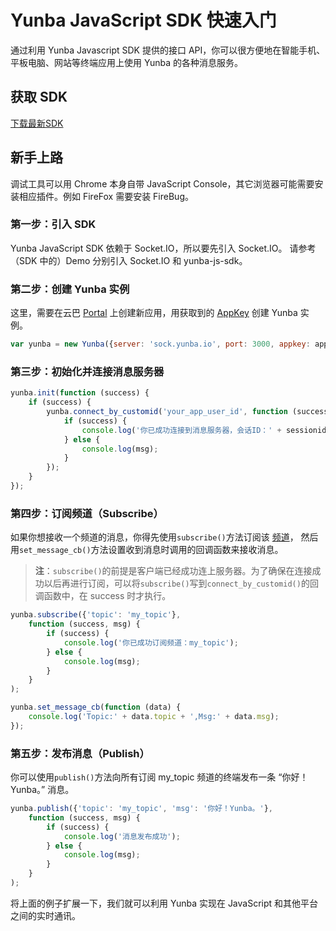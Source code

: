 # Yunba JavaScript SDK 快速入门

通过利用 Yunba Javascript SDK 提供的接口 API，你可以很方便地在智能手机、平板电脑、网站等终端应用上使用 Yunba 的各种消息服务。
    

## 获取 SDK

[下载最新SDK](https://github.com/yunba/yunba-javascript-sdk)


## 新手上路

调试工具可以用 Chrome 本身自带 JavaScript Console，其它浏览器可能需要安装相应插件。例如 FireFox 需要安装 FireBug。


### 第一步：引入 SDK

Yunba JavaScript SDK 依赖于 Socket.IO，所以要先引入 Socket.IO。
请参考（SDK 中的）Demo 分别引入 Socket.IO 和 yunba-js-sdk。


### 第二步：创建 Yunba 实例

这里，需要在云巴 [Portal](product_kb_portal.md) 上创建新应用，用获取到的 [AppKey](product_kb_app_key.md) 创建 Yunba 实例。

```javascript
var yunba = new Yunba({server: 'sock.yunba.io', port: 3000, appkey: appkey});
```


### 第三步：初始化并连接消息服务器

```javascript
yunba.init(function (success) {
    if (success) {
        yunba.connect_by_customid('your_app_user_id', function (success, msg, sessionid) {
            if (success) {
                console.log('你已成功连接到消息服务器，会话ID：' + sessionid);
            } else {
                console.log(msg);
            }
        });
    }
});
```


### 第四步：订阅频道（Subscribe）

如果你想接收一个频道的消息，你得先使用`subscribe()`方法订阅该 [频道](product_kb_topic_and_alias.md)，
然后用`set_message_cb()`方法设置收到消息时调用的回调函数来接收消息。

>**注**：`subscribe()`的前提是客户端已经成功连上服务器。为了确保在连接成功以后再进行订阅，可以将`subscribe()`写到`connect_by_customid()`的回调函数中，在 success 时才执行。

```javascript
yunba.subscribe({'topic': 'my_topic'}, 
    function (success, msg) {
        if (success) {
            console.log('你已成功订阅频道：my_topic');
        } else {
            console.log(msg);
        }
    }
);

yunba.set_message_cb(function (data) {
    console.log('Topic:' + data.topic + ',Msg:' + data.msg);
});
```


### 第五步：发布消息（Publish）

你可以使用`publish()`方法向所有订阅 my_topic 频道的终端发布一条 “你好！Yunba。” 消息。

```javascript
yunba.publish({'topic': 'my_topic', 'msg': '你好！Yunba。'},
    function (success, msg) {
        if (success) {
            console.log('消息发布成功');
        } else {
            console.log(msg);
        }
    }
);
```

将上面的例子扩展一下，我们就可以利用 Yunba 实现在 JavaScript 和其他平台之间的实时通讯。

